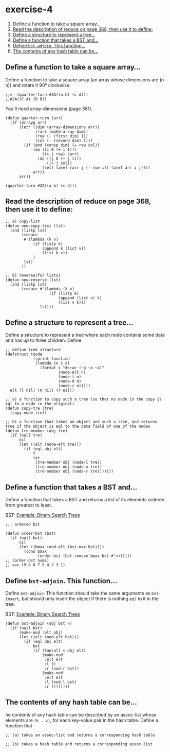 

# exercise-4

1.  [Define a function to take a square array&#x2026;](#orgb9a72bf)
2.  [Read the description of reduce on page 368, then use it to define:](#org294a1fb)
3.  [Define a structure to represent a tree&#x2026;](#org21a490a)
4.  [Define a function that takes a BST and&#x2026;](#org3c60554)
5.  [Define `bst-adjoin`. This function&#x2026;](#org82ed54e)
6.  [The contents of any hash table can be&#x2026;](#orgf4fb76e)


<a id="orgb9a72bf"></a>

## Define a function to take a square array&#x2026;

Define a function to take a square array (an array whose dimensions
are (n n)) and rotate it 90° clockwise:

    ;;>  (quarter-turn #2A((a b) (c d)))
    ;;#2A((C A) (D B))

You'll need array-dimensions (page 361).

    (defun quarter-turn (arr)
      (if (arrayp arr)
          (let* ((dim (array-dimensions arr))
                 (rarr (make-array dim))
                 (row (- (first dim) 1))
                 (col (- (second dim) 1)))
            (if (and (consp dim) (= row col))
                (do ((i 0 (+ i 1)))
                    ((> i row) rarr)
                  (do ((j 0 (+ j 1)))
                      ((> j col))
                    (setf (aref rarr j (- row i)) (aref arr i j))))
                arr))
          arr))
    
    (quarter-turn #2A((a b) (c d)))


<a id="org294a1fb"></a>

## Read the description of reduce on page 368, then use it to define:

    ;; a) copy-list
    (defun new-copy-list (lst)
      (and (listp lst)
           (reduce
            #'(lambda (k v)
                (if (listp k)
                    (append k (list v))
                    (list k v))
                )
            lst)
           ))
    
    ;; b) reverse(for lists)
    (defun new-reverse (lst)
      (and (listp lst)
           (reduce #'(lambda (k v)
                       (if (listp k)
                           (append (list v) k)
                           (list v k)))
                   lst)))


<a id="org21a490a"></a>

## Define a structure to represent a tree&#x2026;

Define a structure to represent a tree where each node contains some
data and has up to three children. Define

    ;; define tree structure
    (defstruct (node
                (:print-function
                 (lambda (n s d)
                   (format s "#<~a> (~a ~a ~a)"
                           (node-elt n)
                           (node-l n)
                           (node-m n)
                           (node-r n)))))
      elt (l nil) (m nil) (r nil))
    
    ;; a) a function to copy such a tree (so that no node in the copy is eql to a node in the original)
    (defun copy-tre (tre)
      (copy-node tre))
    
    ;; b) a function that takes an object and such a tree, and returns true if the object is eql to the data field of one of the nodes
    (defun tre-member (obj tre)
      (if (null tre)
          nil
          (let ((elt (node-elt tre)))
            (if (eql obj elt)
                t
                (or
                 (tre-member obj (node-l tre))
                 (tre-member obj (node-m tre))
                 (tre-member obj (node-r tre)))))))


<a id="org3c60554"></a>

## Define a function that takes a BST and&#x2026;

Define a function that takes a BST and returns a list of its elements
ordered from greatest to least.

BST: [Example: Binary Search Trees](chapter-4-7.md)

    ;;; ordered bst
    
    (defun order-bst (bst)
      (if (null bst)
          nil
          (let ((bmax (nod-elt (bst-max bst))))
            (cons bmax
                  (order-bst (bst-remove bmax bst #'<))))))
    ;; (order-bst nums)
    ;; ==> (9 8 6 7 5 4 2 3 1)


<a id="org82ed54e"></a>

## Define `bst-adjoin`. This function&#x2026;

Define `bst-adjoin`. This function should take the same arguments as `bst-insert`, but should only insert the object if there is nothing `eql` to it in the tree.

BST: [Example: Binary Search Trees](chapter-4-7.md)

    (defun bst-adjoin (obj bst >)
      (if (null bst)
          (make-nod :elt obj)
          (let ((elt (nod-elt bst)))
            (if (eql obj elt)
                bst
                (if (funcall < obj elt)
                    (make-nod
                     :elt elt
                     :l ()
                     :r (nod-r bst))
                    (make-nod
                     :elt elt
                     :l (nod-l bst)
                     :r ()))))))


<a id="orgf4fb76e"></a>

## The contents of any hash table can be&#x2026;

he contents of any hash table can be described by an assoc-list whose elements are `(k . v)`, for each key-value pair in the hash table. Define a function that

    ;; (a) takes an assoc-list and returns a corresponding hash table
    
    ;; (b) takes a hash table and returns a corresponding assoc-list

